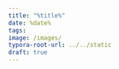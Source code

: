 ```yaml
---
title: "%title%"
date: %date%
tags:
image: /images/
typora-root-url: ../../static
draft: true
---
```

